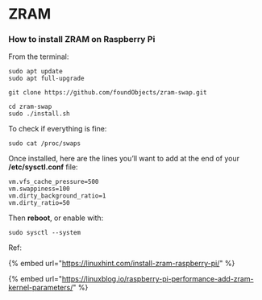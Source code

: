 # ZRAM

### How to install ZRAM on Raspberry Pi

From the terminal:

```
sudo apt update
sudo apt full-upgrade

git clone https://github.com/foundObjects/zram-swap.git

cd zram-swap
sudo ./install.sh
```

To check if everything is fine:

```
sudo cat /proc/swaps
```

Once installed, here are the lines you’ll want to add at the end of your **/etc/sysctl.conf** file:

```
vm.vfs_cache_pressure=500
vm.swappiness=100
vm.dirty_background_ratio=1
vm.dirty_ratio=50
```

Then **reboot**, or enable with:

```
sudo sysctl --system
```

Ref:

{% embed url="https://linuxhint.com/install-zram-raspberry-pi/" %}

{% embed url="https://linuxblog.io/raspberry-pi-performance-add-zram-kernel-parameters/" %}
